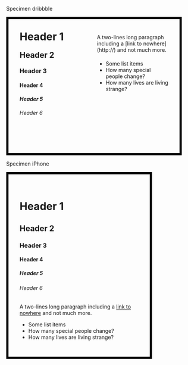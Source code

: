 Specimen dribbble

<div style="width: 400px; height: 300px; padding: 30px; border: 6px solid black;">

<div style="width: 48%; float: left;">

<h1 style="width: 100%; margin: 0 auto 20px auto; padding: 0; white-space: nowrap; overflow: hidden; text-overflow: ellipsis;">Header 1</h1> <!-- Pour éviter les retours à la ligne si les titres sont trop longs -->
<h2 style="margin: 20px auto; padding: 0;">Header 2</h2>
<h3 style="margin: 20px auto; padding: 0;">Header 3</h3>
<h4 style="margin: 20px auto; padding: 0;">Header 4</h4>
<h5 style="margin: 20px auto; padding: 0;">Header 5</h5>
<h6 style="margin: 20px auto; padding: 0;">Header 6</h6>

</div>
<div style="width: 48%; float: right">

<p style="margin: 10px auto 20px auto; padding: 0;">A two-lines long paragraph including a [link to nowhere](http://) and not much more.</p> <!-- Invalid link so that it always renders with the a:link style and be more representative -->

<ul>
	<li>Some list items</li>
	<li>How many special people change?</li>
	<li>How many lives are living strange?</li>
</ul>

</div>
</div>

<div style="display: block; clear: both; visibility: hidden; line-height: 0; height: 0;"></div>

Specimen iPhone

<div style="width: 320px; padding: 30px; border: 6px solid black;">

Header 1
========

Header 2
--------

### Header 3

#### Header 4

##### Header 5

###### Header 6

A two-lines long paragraph including a [link to nowhere](http://) and not much more. <!-- Invalid link so that it always renders with the a:link style and be more representative -->

- Some list items
- How many special people change?
- How many lives are living strange?

</div>